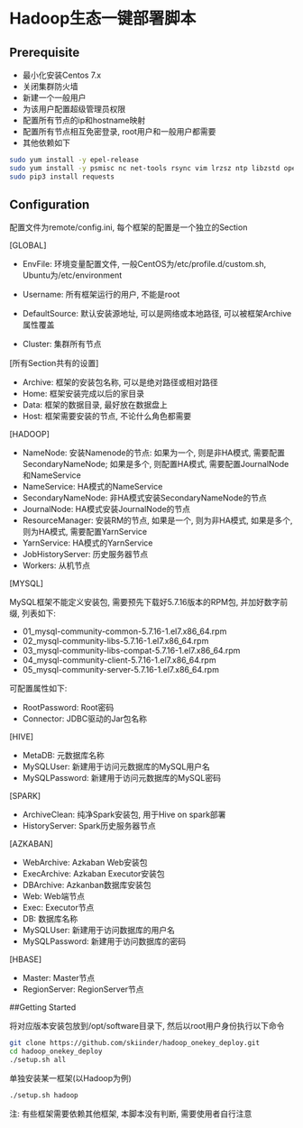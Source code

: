 # Hadoop生态一键部署脚本
## Prerequisite

- 最小化安装Centos 7.x
- 关闭集群防火墙
- 新建一个一般用户
- 为该用户配置超级管理员权限
- 配置所有节点的ip和hostname映射
- 配置所有节点相互免密登录, root用户和一般用户都需要
- 其他依赖如下

```bash
sudo yum install -y epel-release
sudo yum install -y psmisc nc net-tools rsync vim lrzsz ntp libzstd openssl-static libaio pv pdsh python3-devel
sudo pip3 install requests
```

## Configuration

配置文件为remote/config.ini, 每个框架的配置是一个独立的Section

[GLOBAL]

- EnvFile: 环境变量配置文件, 一般CentOS为/etc/profile.d/custom.sh, Ubuntu为/etc/environment
- Username: 所有框架运行的用户, 不能是root

- DefaultSource: 默认安装源地址, 可以是网络或本地路径, 可以被框架Archive属性覆盖

- Cluster: 集群所有节点

[所有Section共有的设置]

- Archive: 框架的安装包名称, 可以是绝对路径或相对路径
- Home: 框架安装完成以后的家目录
- Data: 框架的数据目录, 最好放在数据盘上
- Host: 框架需要安装的节点, 不论什么角色都需要

[HADOOP]

- NameNode: 安装Namenode的节点:
  如果为一个, 则是非HA模式, 需要配置SecondaryNameNode;
  如果是多个, 则配置HA模式, 需要配置JournalNode和NameService
- NameService: HA模式的NameService
- SecondaryNameNode: 非HA模式安装SecondaryNameNode的节点
- JournalNode: HA模式安装JournalNode的节点
- ResourceManager: 安装RM的节点, 如果是一个, 则为非HA模式, 如果是多个, 则为HA模式, 需要配置YarnService
- YarnService: HA模式的YarnService
- JobHistoryServer: 历史服务器节点
- Workers: 从机节点

[MYSQL]

MySQL框架不能定义安装包, 需要预先下载好5.7.16版本的RPM包, 并加好数字前缀, 列表如下:

- 01_mysql-community-common-5.7.16-1.el7.x86_64.rpm
- 02_mysql-community-libs-5.7.16-1.el7.x86_64.rpm
- 03_mysql-community-libs-compat-5.7.16-1.el7.x86_64.rpm
- 04_mysql-community-client-5.7.16-1.el7.x86_64.rpm
- 05_mysql-community-server-5.7.16-1.el7.x86_64.rpm

可配置属性如下:

- RootPassword: Root密码
- Connector: JDBC驱动的Jar包名称

[HIVE]

- MetaDB: 元数据库名称
- MySQLUser: 新建用于访问元数据库的MySQL用户名
- MySQLPassword: 新建用于访问元数据库的MySQL密码

[SPARK]

- ArchiveClean: 纯净Spark安装包, 用于Hive on spark部署
- HistoryServer: Spark历史服务器节点

[AZKABAN]

- WebArchive: Azkaban Web安装包
- ExecArchive: Azkaban Executor安装包
- DBArchive: Azkanban数据库安装包
- Web: Web端节点
- Exec: Executor节点
- DB: 数据库名称
- MySQLUser: 新建用于访问数据库的用户名
- MySQLPassword: 新建用于访问数据库的密码

[HBASE]

- Master: Master节点
- RegionServer: RegionServer节点

##Getting Started

将对应版本安装包放到/opt/software目录下, 然后以root用户身份执行以下命令

```bash
git clone https://github.com/skiinder/hadoop_onekey_deploy.git
cd hadoop_onekey_deploy
./setup.sh all
```

单独安装某一框架(以Hadoop为例)

```bash
./setup.sh hadoop
```

注: 有些框架需要依赖其他框架, 本脚本没有判断, 需要使用者自行注意
